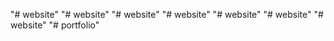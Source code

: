 "# website" 
"# website" 
"# website" 
"# website" 
"# website" 
"# website" 
"# website" 
"# portfolio" 
